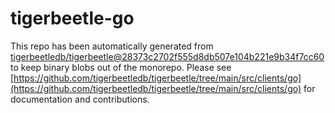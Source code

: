 # tigerbeetle-go
This repo has been automatically generated from [tigerbeetledb/tigerbeetle@28373c2702f555d8db507e104b221e9b34f7cc60](https://github.com/tigerbeetledb/tigerbeetle/commit/28373c2702f555d8db507e104b221e9b34f7cc60) to keep binary blobs out of the monorepo. Please see [https://github.com/tigerbeetledb/tigerbeetle/tree/main/src/clients/go](https://github.com/tigerbeetledb/tigerbeetle/tree/main/src/clients/go) for documentation and contributions.
